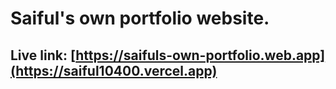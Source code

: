 # Saiful's own portfolio website.

## Live link: [https://saifuls-own-portfolio.web.app](https://saiful10400.vercel.app)
